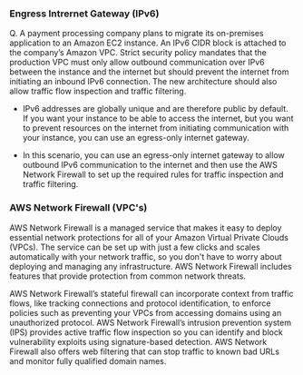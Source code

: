 ### Engress Intrernet Gateway (IPv6)

Q. A payment processing company plans to migrate its on-premises application to an Amazon EC2 instance. An IPv6 CIDR block is attached to the company’s Amazon VPC. Strict security policy mandates that the production VPC must only allow outbound communication over IPv6 between the instance and the internet but should prevent the internet from initiating an inbound IPv6 connection. The new architecture should also allow traffic flow inspection and traffic filtering.

* IPv6 addresses are globally unique and are therefore public by default. If you want your instance to be able to access the internet, but you want to prevent resources on the internet from initiating communication with your instance, you can use an egress-only internet gateway.


* In this scenario, you can use an egress-only internet gateway to allow outbound IPv6 communication to the internet and then use the AWS Network Firewall to set up the required rules for traffic inspection and traffic filtering.

### AWS Network Firewall (VPC's)


AWS Network Firewall is a managed service that makes it easy to deploy essential network protections for all of your Amazon Virtual Private Clouds (VPCs). The service can be set up with just a few clicks and scales automatically with your network traffic, so you don't have to worry about deploying and managing any infrastructure. AWS Network Firewall includes features that provide protection from common network threats.

AWS Network Firewall’s stateful firewall can incorporate context from traffic flows, like tracking connections and protocol identification, to enforce policies such as preventing your VPCs from accessing domains using an unauthorized protocol. AWS Network Firewall’s intrusion prevention system (IPS) provides active traffic flow inspection so you can identify and block vulnerability exploits using signature-based detection. AWS Network Firewall also offers web filtering that can stop traffic to known bad URLs and monitor fully qualified domain names.

